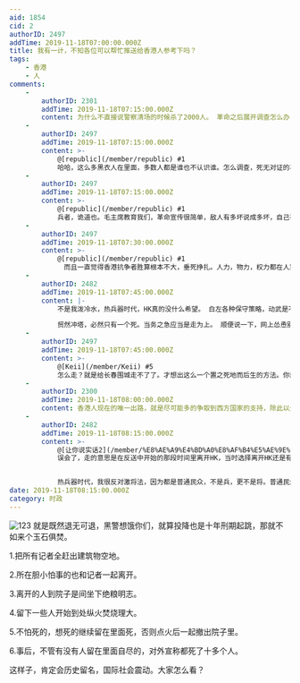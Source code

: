```yaml
---
aid: 1854
cid: 2
authorID: 2497
addTime: 2019-11-18T07:00:00.000Z
title: 我有一计，不知各位可以帮忙推送给香港人参考下吗？
tags:
    - 香港
    - 人
comments:
    -
        authorID: 2301
        addTime: 2019-11-18T07:15:00.000Z
        content: 为什么不直接说警察清场的时候杀了2000人。 革命之后展开调查怎么办？和中共一样继续撒谎打压事实编下去吗。
    -
        authorID: 2497
        addTime: 2019-11-18T07:15:00.000Z
        content: >-
            @[republic](/member/republic) #1
            哈哈，这么多黑衣人在里面，多数人都是谁也不认识谁。怎么调查，死无对证的事情。
    -
        authorID: 2497
        addTime: 2019-11-18T07:15:00.000Z
        content: >-
            @[republic](/member/republic) #1
            兵者，诡道也。毛主席教育我们，革命宣传很简单，敌人有多坏说成多坏，自己有多好说多好。
    -
        authorID: 2497
        addTime: 2019-11-18T07:30:00.000Z
        content: >-
            @[republic](/member/republic) #1
            　而且一直觉得香港抗争者胜算根本不大，垂死挣扎。人力，物力，权力都在人家手里，人家开局一手同花顺，这牌怎么打。
    -
        authorID: 2482
        addTime: 2019-11-18T07:45:00.000Z
        content: |-
            不是我泼冷水，热兵器时代，HK真的没什么希望。 白左各种保守策略，动武是不可能动武的。 没有西方列强的帮助，HK完全没有胜算。

            贸然冲塔，必然只有一个死。当务之急应当是走为上。 顺便说一下，网上怂恿别人去送死是要折寿的。
    -
        authorID: 2497
        addTime: 2019-11-18T07:45:00.000Z
        content: >-
            @[Keii](/member/Keii) #5
            怎么走？就是给长春围城走不了了。才想出这么一个置之死地而后生的方法。你想啊，你焚烧理大，消防肯定要进来，到时场面肯定很乱，黑警进场，全员便装坐在院落里凭他们捉。街坊装到时全告暴动的机会也不大呀，律师会帮忙把刑期打成到最低。反正冲出去是死路一条，冲了三次，给捉了三批，捉到的肯定是告暴动，留在院子里让他们进来捉的不一定告得入，本身是理大学生留在理大的更大机会脱罪。
    -
        authorID: 2300
        addTime: 2019-11-18T08:00:00.000Z
        content: 香港人现在的唯一出路，就是尽可能多的争取到西方国家的支持，除此以外，面对穷凶极恶的共匪，其他任何手段都行不通。
    -
        authorID: 2482
        addTime: 2019-11-18T08:15:00.000Z
        content: >-
            @[让你说实话2](/member/%E8%AE%A9%E4%BD%A0%E8%AF%B4%E5%AE%9E%E8%AF%9D2) #6
            误会了，走的意思是在反送中开始的那段时间里离开HK，当时选择离开HK还是有很大的机会的，现在嘛，机会已经很渺茫了。我当时在葱上就说了这个言论，被几个HK人喷到死，说什么自己的家园为什么要离开，应该是TG离开才对之类。我不反对他们的理论，他们说的道理都对，问题是TG不跟你讲道理，凡事得从实际角度考虑，没有枪VS有枪，没有任何胜算。文昭在节目上说，时间是站在HK人这边的，我觉得不是。而且TG必然会赶尽杀绝，秋后算账。它只要镇压下来，就妥妥的64复刻。我敢说，除非美军空降，否则即使耗过当前，事后必被清算。


            热兵器时代，我很反对激将法，因为都是普通民众，不是兵，更不是将。普通民众遇到这种事情，去抗争暴君的，基本没有什么好下场，只有早早的跑路才是王道。爱因斯坦，胡适都是早早跑路的典范，他们的后半生活的至少是有尊严的。弗洛伊德跑的慢，虽然最终跑掉了，但损失惨重。聂耳之类没跑的，最终被迫害。看看李嘉诚，妥妥的跑路党典范。
date: 2019-11-18T08:15:00.000Z
category: 时政
---
```


![123](https://i.pinimg.com/564x/2a/79/63/2a79636a8f3f8f39ffac6b503c84b55f.jpg) 就是既然退无可退，黑警想饿你们，就算投降也是十年刑期起跳，那就不如来个玉石俱焚。

1.把所有记者全赶出建筑物空地。

2.所在胆小怕事的也和记者一起离开。

3.离开的人到院子是间坐下绝粮明志。

4.留下一些人开始到处纵火焚烧理大。

5.不怕死的，想死的继续留在里面死，否则点火后一起撤出院子里。

6.事后，不管有没有人留在里面自尽的，对外宣称都死了十多个人。

这样子，肯定会历史留名，国际社会震动。大家怎么看？
